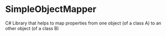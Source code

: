 # SimpleObjectMapper
C# Library that helps to map properties from one object (of a class A) to an other object (of a class B)
